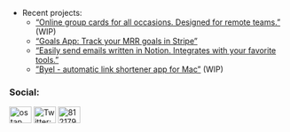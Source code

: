 

- Recent projects:
  - [“Online group cards for all occasions. Designed for remote teams.”](https://goyella.com) (WIP)
  - [“Goals App: Track your MRR goals in Stripe”](https://marketplace.stripe.com/apps/goals-1)
  - [“Easily send emails written in Notion. Integrates with your favorite tools.”](https://notionmailer.com)
  - [”Byel - automatic link shortener app for Mac”](https://getbyel.com/) (WIP)

<h3 align="left">Social:</h3>
<p align="left">
<a href="https://dev.to/ostap" target="blank"><img align="center" src="https://cdn.jsdelivr.net/npm/simple-icons@3.0.1/icons/dev-dot-to.svg" alt="ostap" height="30" width="40" /></a>
<a href="https://twitter.com/OstapBrehin" target="blank"><img align="center" src="https://raw.githubusercontent.com/rahuldkjain/github-profile-readme-generator/master/src/images/icons/Social/twitter.svg" alt="Twitter: OstapBrehin" height="30" width="40" /></a>
<a href="https://stackoverflow.com/users/8121797" target="blank"><img align="center" src="https://raw.githubusercontent.com/rahuldkjain/github-profile-readme-generator/master/src/images/icons/Social/stack-overflow.svg" alt="8121797" height="30" width="40" /></a>
</p>
